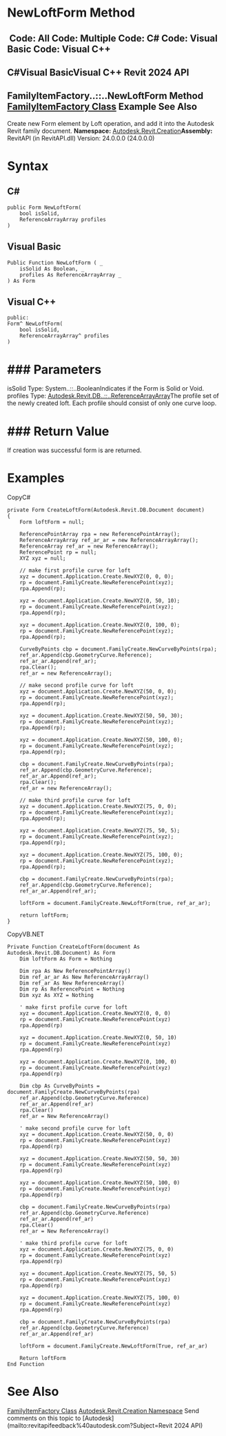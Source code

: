 # NewLoftForm Method

﻿
 Code: All Code: Multiple Code: C# Code: Visual Basic Code: Visual C++   
---  
C#Visual BasicVisual C++
Revit 2024 API  
---  
FamilyItemFactory..::..NewLoftForm Method   
[FamilyItemFactory Class](a7622967-1381-c17f-ed04-1ebe40da0440.md "FamilyItemFactory Class") Example See Also  
---  
Create new Form element by Loft operation, and add it into the Autodesk Revit family document.
**Namespace:** [Autodesk.Revit.Creation](ded320da-058a-4edd-0418-0582389559a7.md "Autodesk.Revit.Creation Namespace")**Assembly:** RevitAPI (in RevitAPI.dll) Version: 24.0.0.0 (24.0.0.0)
# Syntax
C#  
---  
```text
public Form NewLoftForm(
	bool isSolid,
	ReferenceArrayArray profiles
)
```
  
Visual Basic  
---  
```text
Public Function NewLoftForm ( _
	isSolid As Boolean, _
	profiles As ReferenceArrayArray _
) As Form
```
  
Visual C++  
---  
```text
public:
Form^ NewLoftForm(
	bool isSolid, 
	ReferenceArrayArray^ profiles
)
```
  
# ### Parameters
isSolid
    Type: System..::..BooleanIndicates if the Form is Solid or Void.
profiles
    Type: [Autodesk.Revit.DB..::..ReferenceArrayArray](b50edc19-b437-2aab-bd03-5d1a0aed4164.md "ReferenceArrayArray Class")The profile set of the newly created loft. Each profile should consist of only one curve loop.
# ### Return Value
If creation was successful form is are returned.
# Examples
CopyC#
```text
private Form CreateLoftForm(Autodesk.Revit.DB.Document document)
{
    Form loftForm = null;

    ReferencePointArray rpa = new ReferencePointArray();
    ReferenceArrayArray ref_ar_ar = new ReferenceArrayArray();
    ReferenceArray ref_ar = new ReferenceArray();
    ReferencePoint rp = null;
    XYZ xyz = null;

    // make first profile curve for loft
    xyz = document.Application.Create.NewXYZ(0, 0, 0);
    rp = document.FamilyCreate.NewReferencePoint(xyz);
    rpa.Append(rp);

    xyz = document.Application.Create.NewXYZ(0, 50, 10);
    rp = document.FamilyCreate.NewReferencePoint(xyz);
    rpa.Append(rp);

    xyz = document.Application.Create.NewXYZ(0, 100, 0);
    rp = document.FamilyCreate.NewReferencePoint(xyz);
    rpa.Append(rp);

    CurveByPoints cbp = document.FamilyCreate.NewCurveByPoints(rpa);
    ref_ar.Append(cbp.GeometryCurve.Reference);
    ref_ar_ar.Append(ref_ar);
    rpa.Clear();
    ref_ar = new ReferenceArray();

    // make second profile curve for loft
    xyz = document.Application.Create.NewXYZ(50, 0, 0);
    rp = document.FamilyCreate.NewReferencePoint(xyz);
    rpa.Append(rp);

    xyz = document.Application.Create.NewXYZ(50, 50, 30);
    rp = document.FamilyCreate.NewReferencePoint(xyz);
    rpa.Append(rp);

    xyz = document.Application.Create.NewXYZ(50, 100, 0);
    rp = document.FamilyCreate.NewReferencePoint(xyz);
    rpa.Append(rp);

    cbp = document.FamilyCreate.NewCurveByPoints(rpa);
    ref_ar.Append(cbp.GeometryCurve.Reference);
    ref_ar_ar.Append(ref_ar);
    rpa.Clear();
    ref_ar = new ReferenceArray();

    // make third profile curve for loft
    xyz = document.Application.Create.NewXYZ(75, 0, 0);
    rp = document.FamilyCreate.NewReferencePoint(xyz);
    rpa.Append(rp);

    xyz = document.Application.Create.NewXYZ(75, 50, 5);
    rp = document.FamilyCreate.NewReferencePoint(xyz);
    rpa.Append(rp);

    xyz = document.Application.Create.NewXYZ(75, 100, 0);
    rp = document.FamilyCreate.NewReferencePoint(xyz);
    rpa.Append(rp);

    cbp = document.FamilyCreate.NewCurveByPoints(rpa);
    ref_ar.Append(cbp.GeometryCurve.Reference);
    ref_ar_ar.Append(ref_ar);

    loftForm = document.FamilyCreate.NewLoftForm(true, ref_ar_ar);

    return loftForm;
}
```

CopyVB.NET
```text
Private Function CreateLoftForm(document As Autodesk.Revit.DB.Document) As Form
    Dim loftForm As Form = Nothing

    Dim rpa As New ReferencePointArray()
    Dim ref_ar_ar As New ReferenceArrayArray()
    Dim ref_ar As New ReferenceArray()
    Dim rp As ReferencePoint = Nothing
    Dim xyz As XYZ = Nothing

    ' make first profile curve for loft
    xyz = document.Application.Create.NewXYZ(0, 0, 0)
    rp = document.FamilyCreate.NewReferencePoint(xyz)
    rpa.Append(rp)

    xyz = document.Application.Create.NewXYZ(0, 50, 10)
    rp = document.FamilyCreate.NewReferencePoint(xyz)
    rpa.Append(rp)

    xyz = document.Application.Create.NewXYZ(0, 100, 0)
    rp = document.FamilyCreate.NewReferencePoint(xyz)
    rpa.Append(rp)

    Dim cbp As CurveByPoints = document.FamilyCreate.NewCurveByPoints(rpa)
    ref_ar.Append(cbp.GeometryCurve.Reference)
    ref_ar_ar.Append(ref_ar)
    rpa.Clear()
    ref_ar = New ReferenceArray()

    ' make second profile curve for loft
    xyz = document.Application.Create.NewXYZ(50, 0, 0)
    rp = document.FamilyCreate.NewReferencePoint(xyz)
    rpa.Append(rp)

    xyz = document.Application.Create.NewXYZ(50, 50, 30)
    rp = document.FamilyCreate.NewReferencePoint(xyz)
    rpa.Append(rp)

    xyz = document.Application.Create.NewXYZ(50, 100, 0)
    rp = document.FamilyCreate.NewReferencePoint(xyz)
    rpa.Append(rp)

    cbp = document.FamilyCreate.NewCurveByPoints(rpa)
    ref_ar.Append(cbp.GeometryCurve.Reference)
    ref_ar_ar.Append(ref_ar)
    rpa.Clear()
    ref_ar = New ReferenceArray()

    ' make third profile curve for loft
    xyz = document.Application.Create.NewXYZ(75, 0, 0)
    rp = document.FamilyCreate.NewReferencePoint(xyz)
    rpa.Append(rp)

    xyz = document.Application.Create.NewXYZ(75, 50, 5)
    rp = document.FamilyCreate.NewReferencePoint(xyz)
    rpa.Append(rp)

    xyz = document.Application.Create.NewXYZ(75, 100, 0)
    rp = document.FamilyCreate.NewReferencePoint(xyz)
    rpa.Append(rp)

    cbp = document.FamilyCreate.NewCurveByPoints(rpa)
    ref_ar.Append(cbp.GeometryCurve.Reference)
    ref_ar_ar.Append(ref_ar)

    loftForm = document.FamilyCreate.NewLoftForm(True, ref_ar_ar)

    Return loftForm
End Function
```

# See Also
[FamilyItemFactory Class](a7622967-1381-c17f-ed04-1ebe40da0440.md "FamilyItemFactory Class")
[Autodesk.Revit.Creation Namespace](ded320da-058a-4edd-0418-0582389559a7.md "Autodesk.Revit.Creation Namespace")
Send comments on this topic to [Autodesk](mailto:revitapifeedback%40autodesk.com?Subject=Revit 2024 API)